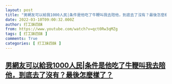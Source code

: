 ```yaml
---
layout: post
title: "男網友可以給我1000人民|条件是他吃了牛鞭叫我去陪他，到底去了沒有？最後怎麼樣了？"
date: 2022-03-10T09:00:32.000Z
author: 打工妹四妹
from: https://www.youtube.com/watch?v=qct0Rw3qMZg
tags: [ 打工妹四妹 ]
comments: True
categories: [ 打工妹四妹 ]
---
```

<!--1646902832000-->
[男網友可以給我1000人民|条件是他吃了牛鞭叫我去陪他，到底去了沒有？最後怎麼樣了？](https://www.youtube.com/watch?v=qct0Rw3qMZg)
------

<div>

</div>
